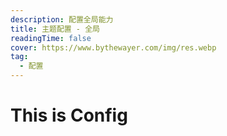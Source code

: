 ```yaml
---
description: 配置全局能力
title: 主题配置 - 全局
readingTime: false
cover: https://www.bythewayer.com/img/res.webp
tag:
  - 配置
---
```


# This is Config
